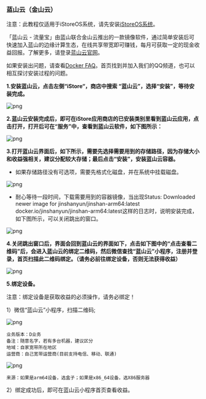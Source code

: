 ### 蓝山云（金山云）

注意：此教程仅适用于iStoreOS系统，请先安装[iStoreOS系统](/zh/guide/istoreos/README.md)。

「蓝山云 - 流量宝」由蓝山联合金山云推出的一款镜像软件，通过简单安装后可快速加入蓝山的边缘计算生态，在线共享带宽即可赚钱，每月可获取一定的现金收益回报。了解更多，请登录[蓝山云官网](https://www.bmtcloud.com.cn/)。

如果安装出问题，请查看[Docker FAQ](/zh/guide/istoreos/question.html#docker-%E7%9B%B8%E5%85%B3)。首页找到并加入我们的QQ频道，也可以相互探讨安装过程的问题。


**1.安装蓝山云，点击左侧“iStore“，商店中搜索 “蓝山云”，选择“安装”，等待安装完成。**

![png](./bmtedge/1.jpg)


**2.蓝山云安装完成后，即可在iStore应用商店的已安装类别里看到蓝山云应用，点击打开，打开后可在“服务”中，查看到蓝山云软件，如下图所示：**

![png](./bmtedge/2.jpg)

**3.打开蓝山云界面后，如下所示，需要先选择需要用到的存储路径，因为存储大小和收益强相关，建议分配较大存储；最后点击“安装”，安装蓝山云容器。**

* 如果存储路径没有可选项，需要先格式化磁盘，并在系统中挂载磁盘。

![png](./bmtedge/3.jpg)

* 耐心等待一段时间，下载需要用到的容器镜像，当出现Status: Downloaded newer image for jinshanyun/jinshan-arm64:latest
docker.io/jinshanyun/jinshan-arm64:latest这样的日志时，说明安装完成，如下图所示，可以关闭跳出的窗口。

![png](./bmtedge/4.jpg)

**4.关闭跳出窗口后，界面会回到蓝山云的界面如下，点击如下图中的“点击查看二维码”后，会进入蓝山云的绑定二维码，然后微信查找“蓝山云”小程序，注册并登录，首页扫描此二维码绑定。（请务必前往绑定设备，否则无法获得收益）**

![png](./bmtedge/5.jpg)


**5.绑定设备。**

注意：绑定设备是获取收益的必须操作，请务必绑定！

1）微信“蓝山云”小程序，扫描二维码;

![png](./bmtedge/6.jpg)

```
业务版本：D业务
备注：随意名字，若有多台机器，建议区分
地域：自家宽带所在地区
运营商：自己宽带运营商(目前支持电信、移动、联通)
```

![png](./bmtedge/7.jpg)
```
来源：如果是arm64设备，选盒子；如果是x86_64设备，选X86服务器
```
2）绑定成功后，即可在蓝山云小程序首页查看收益。


